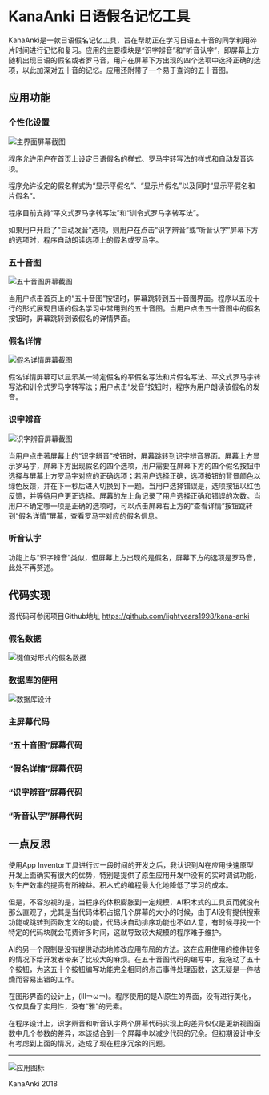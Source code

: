 # KanaAnki 日语假名记忆工具

KanaAnki是一款日语假名记忆工具，旨在帮助正在学习日语五十音的同学利用碎片时间进行记忆和复习。应用的主要模块是“识字辨音”和“听音认字”，即屏幕上方随机出现日语的假名或者罗马音，用户在屏幕下方出现的四个选项中选择正确的选项，以此加深对五十音的记忆。应用还附带了一个易于查询的五十音图。

## 应用功能

### 个性化设置

![主界面屏幕截图](/docs/screenshot1.jpg)

程序允许用户在首页上设定日语假名的样式、罗马字转写法的样式和自动发音选项。

程序允许设定的假名样式为“显示平假名”、“显示片假名”以及同时“显示平假名和片假名”。

程序目前支持“平文式罗马字转写法”和“训令式罗马字转写法”。

如果用户开启了“自动发音”选项，则用户在点击“识字辨音”或“听音认字”屏幕下方的选项时，程序自动朗读选项上的假名或罗马字。

### 五十音图

![五十音图屏幕截图](/docs/screenshot4.png)

当用户点击首页上的“五十音图”按钮时，屏幕跳转到五十音图界面。程序以五段十行的形式展现日语的假名学习中常用到的五十音图。当用户点击五十音图中的假名按钮时，屏幕跳转到该假名的详情界面。

### 假名详情

![假名详情屏幕截图](/docs/screenshot2.png)

假名详情屏幕可以显示某一特定假名的平假名写法和片假名写法、平文式罗马字转写法和训令式罗马字转写法；用户点击“发音”按钮时，程序为用户朗读该假名的发音。

### 识字辨音

![识字辨音屏幕截图](/docs/screenshot3.png)

当用户点击著屏幕上的“识字辨音”按钮时，屏幕跳转到识字辨音界面。屏幕上方显示罗马字，屏幕下方出现假名的四个选项，用户需要在屏幕下方的四个假名按钮中选择与屏幕上方罗马字对应的正确选项；若用户选择正确，选项按钮的背景颜色以绿色反馈，并在下一秒后进入切换到下一题。当用户选择错误是，选项按钮以红色反馈，并等待用户更正选择。屏幕的左上角记录了用户选择正确和错误的次数。当用户不确定哪一项是正确的选项时，可以点击屏幕右上方的“查看详情”按钮跳转到“假名详情”屏幕，查看罗马字对应的假名信息。

### 听音认字

功能上与“识字辨音”类似，但屏幕上方出现的是假名，屏幕下方的选项是罗马音，此处不再赘述。

## 代码实现

源代码可参阅项目Github地址 <https://github.com/lightyears1998/kana-anki>

### 假名数据

![键值对形式的假名数据](/docs/键值对形式的假名数据.png)

### 数据库的使用

![数据库设计](/docs/数据库设计.png)

### 主屏幕代码

### “五十音图”屏幕代码

### “假名详情”屏幕代码

### “识字辨音”屏幕代码

### “听音认字”屏幕代码

## 一点反思

使用App Inventor工具进行过一段时间的开发之后，我认识到AI在应用快速原型开发上面确实有很大的优势，特别是提供了原生应用开发中没有的实时调试功能，对生产效率的提高有所裨益。积木式的编程最大化地降低了学习的成本。

但是，不容忽视的是，当程序的体积膨胀到一定规模，AI积木式的工具反而就没有那么直观了，尤其是当代码体积占据几个屏幕的大小的时候，由于AI没有提供搜索功能或跳转到函数定义的功能，代码块自动排序功能也不如人意，有时候寻找一个特定的代码块就会花费许多时间，这就导致较大规模的程序难于维护。

AI的另一个限制是没有提供动态地修改应用布局的方法。这在应用使用的控件较多的情况下给开发者带来了比较大的麻烦。在五十音图代码的编写中，我拖动了五十个按钮，为这五十个按钮编写功能完全相同的点击事件处理函数，这无疑是一件枯燥而容易出错的工作。

在图形界面的设计上，(lll￢ω￢)。程序使用的是AI原生的界面，没有进行美化，仅仅具备了实用性，没有“雅”的元素。

在程序设计上，识字辨音和听音认字两个屏幕代码实现上的差异仅仅是更新视图函数中几个参数的差异，本该结合到一个屏幕中以减少代码的冗余。但初期设计中没有考虑到上面的情况，造成了现在程序冗余的问题。

---

![应用图标](/resource/icon.png)

KanaAnki 2018
